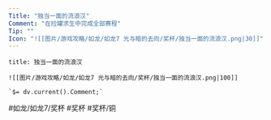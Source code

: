 ```yaml
---
Title: "独当一面的流浪汉"
Comment: "在捡罐求生中完成全部赛程"
Tip: ""
Icon: "![[图片/游戏攻略/如龙/如龙7 光与暗的去向/奖杯/独当一面的流浪汉.png|30]]"
---
```

```ad-common-bronze-trophy
title: 独当一面的流浪汉

![[图片/游戏攻略/如龙/如龙7 光与暗的去向/奖杯/独当一面的流浪汉.png|100]]

`$= dv.current().Comment;`

```

#如龙/如龙7/奖杯 #奖杯 #奖杯/铜
